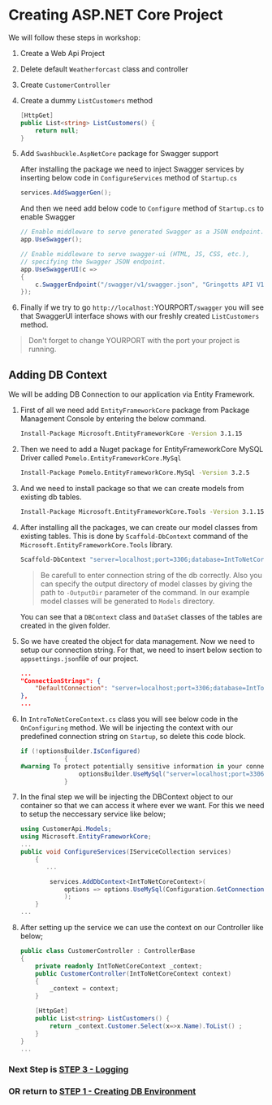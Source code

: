 # Creating ASP.NET Core Project

We will follow these steps in workshop:

1. Create a Web Api Project
2. Delete default `Weatherforcast` class and controller
3. Create `CustomerController`
4. Create a dummy `ListCustomers` method

    ```csharp
    [HttpGet]
    public List<string> ListCustomers() {
        return null;
    }
    ```

5. Add `Swashbuckle.AspNetCore` package for Swagger support 

    After installing the package we need to inject Swagger services by inserting below code in `ConfigureServices` method of `Startup.cs`
    ```csharp
    services.AddSwaggerGen();
    ```

    And then we need add below code to `Configure` method of `Startup.cs` to enable Swagger

    ```csharp
    // Enable middleware to serve generated Swagger as a JSON endpoint.
    app.UseSwagger();

    // Enable middleware to serve swagger-ui (HTML, JS, CSS, etc.),
    // specifying the Swagger JSON endpoint.
    app.UseSwaggerUI(c =>
    {
        c.SwaggerEndpoint("/swagger/v1/swagger.json", "Gringotts API V1");
    });
    ```

6. Finally if we try to go `http://localhost:`YOURPORT`/swagger` you will see that SwaggerUI interface shows with our freshly created `ListCustomers` method.

> Don't forget to change YOURPORT with the port your project is running.


## Adding DB Context

We will be adding DB Connection to our application via Entity Framework.

1. First of all we need add `EntityFrameworkCore` package from Package Management Console by entering the below command.

    ```bash
    Install-Package Microsoft.EntityFrameworkCore -Version 3.1.15
    ```

2. Then we need to add a Nuget package for EntityFrameworkCore MySQL Driver called `Pomelo.EntityFrameworkCore.MySql` 

    ```bash
    Install-Package Pomelo.EntityFrameworkCore.MySql -Version 3.2.5
    ```

3. And we need to install package so that we can create models from existing db tables.

    ```bash
    Install-Package Microsoft.EntityFrameworkCore.Tools -Version 3.1.15
    ```

4. After installing all the packages, we can create our model classes from existing tables. This is done by `Scaffold-DbContext` command of the `Microsoft.EntityFrameworkCore.Tools` library. 

    ```bash
    Scaffold-DbContext "server=localhost;port=3306;database=IntToNetCore;user=root;password=mariaforgt" Pomelo.EntityFrameworkCore.MySql -OutputDir Models
    ```
    > Be carefull to enter connection string of the db correctly. Also you can specify the output directory of model classes by giving the path to `-OutputDir` parameter of the command. In our example model classes will be generated to `Models` directory.

    You can see that a `DBContext` class and `DataSet` classes of the tables are created in the given folder.

5. So we have created the object for data management. Now we need to setup our connection string. For that, we need to insert below section to `appsettings.json`file of our project.

    ```json
    ...
    "ConnectionStrings": {
        "DefaultConnection": "server=localhost;port=3306;database=IntToNetCore;user=root;password=mariaforgt"
    },
    ...
    ```
6. In `IntroToNetCoreContext.cs` class you will see below code in the `OnConfiguring` method. We will be injecting the context with our predefined connection string on `Startup`, so delete this code block.

    ```csharp
    if (!optionsBuilder.IsConfigured)
                {
    #warning To protect potentially sensitive information in your connection string, you should move it out of source code. See http://go.microsoft.com/fwlink/?LinkId=723263 for guidance on storing connection strings.
                    optionsBuilder.UseMySql("server=localhost;port=3306;database=IntToNetCore;user=root;password=mariaforgt", x => x.ServerVersion("10.5.10-mariadb"));
                }
    ```

7. In the final step we will be injecting the DBContext object to our container so that we can access it where ever we want. For this we need to setup the neccessary service like below;

    ```csharp
    using CustomerApi.Models;
    using Microsoft.EntityFrameworkCore;
    ...
    public void ConfigureServices(IServiceCollection services)
        {
           ...

            services.AddDbContext<IntToNetCoreContext>(
                options => options.UseMySql(Configuration.GetConnectionString("DefaultConnection"))
                );
        }
    ...
    ```

8. After setting up the service we can use the context on our Controller like below;

    ```csharp
    public class CustomerController : ControllerBase
    {
        private readonly IntToNetCoreContext _context;
        public CustomerController(IntToNetCoreContext context)
        {
            _context = context;
        }

        [HttpGet]
        public List<string> ListCustomers() {
            return _context.Customer.Select(x=>x.Name).ToList() ;
        }
    }
    ...
    ```
### Next Step is [STEP 3 - Logging](STEP3-Logging.md)

### OR return to [STEP 1 - Creating DB Environment](STEP1-DBEnvironment.md)